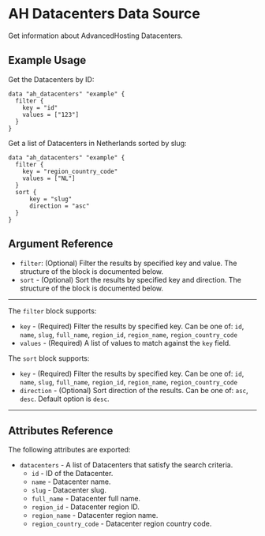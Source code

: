 # AH Datacenters Data Source

Get information about AdvancedHosting Datacenters.

## Example Usage

Get the Datacenters by ID:

```hcl
data "ah_datacenters" "example" {
  filter {
    key = "id"
    values = ["123"]
  }
}
```

Get a list of Datacenters in Netherlands sorted by slug:

```hcl
data "ah_datacenters" "example" {
  filter {
    key = "region_country_code"
    values = ["NL"]
  }
  sort {
      key = "slug"
      direction = "asc"
  }
}
```

## Argument Reference

* `filter`: (Optional) Filter the results by specified key and value. The structure of the block is documented below.
* `sort` - (Optional) Sort the results by specified key and direction. The structure of the block is documented below.

---

The `filter` block supports:
* `key` - (Required) Filter the results by specified key. Can be one of: `id`, `name`, `slug`, `full_name`, `region_id`, `region_name`, `region_country_code`
* `values` - (Required) A list of values to match against the `key` field.

The `sort` block supports:
* `key` - (Required) Filter the results by specified key. Can be one of: `id`, `name`, `slug`, `full_name`, `region_id`, `region_name`, `region_country_code`
* `direction` - (Optional) Sort direction of the results. Can be one of: `asc`, `desc`. Default option is `desc`.

---

## Attributes Reference

The following attributes are exported:

* `datacenters` - A list of Datacenters that satisfy the search criteria.
    * `id` -  ID of the Datacenter.
    * `name` - Datacenter name.
    * `slug` - Datacenter slug.
    * `full_name` - Datacenter full name.
    * `region_id` -  Datacenter region ID.
    * `region_name` - Datacenter region name.
    * `region_country_code` - Datacenter region country code.
